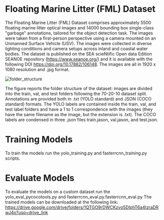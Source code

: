 # Floating Marine Litter (FML) Dataset

The Floating Marine Litter (FML) Dataset comprises approximately 5500 floating marine litter optical images and 14000 bounding box single-class "garbage" annotations, tailored for the object detection task. The images were taken from a first-person perspective using a camera mounted on an Unmanned Surface Vehicle (USV). The images were collected in diverse lighting conditions and camera setups across inland and coastal water bodies. The dataset is published on the SEA scieNtific Open data Edition SEANOE repository (https://www.seanoe.org/) and it is available with the following DOI https://doi.org/10.17882/106148. The images are all in 1920 x 1080 resolution and .jpg format.

![folder_structure](https://github.com/user-attachments/assets/6320dc76-f88c-43dc-883d-6b5710ba608a)

The figure reports the folder structure of the dataset: images are divided into the train, val, and test folders following the 70-20-10 dataset split. Annotations are provided both in .txt (YOLO standard) and JSON (COCO standard) formats. The YOLO labels are contained inside the train, val, and test label folders and have a 1 to 1 correspondence with the images (they have the same filename as the image, but the extension is .txt). The COCO labels are condensed in three .json files train.jason, val.jason, and test.json.


# Training Models

To train the models run the yolo_training.py and fasterrcnn_training.py scripts.

# Evaluate Models

To evaluate the models on a custom dataset run the yolo_eval_pycocotools.py and fasterrcnn_eval.py.fasterrcnn_eval.py
The trained models can be downloaded at the following link: https://drive.google.com/drive/folders/1QTGO9rDWCKzvo5DlphT6a4IzraDRwJ4o?usp=drive_link

